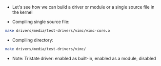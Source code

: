 - Let's see how we can build a driver or module or a single source file in the kernel

- Compiling single source file:
```sh
make drivers/media/test-drivers/vimc/vimc-core.o
```

- Compiling directory:
```sh
make drivers/media/test-drivers/vimc/
```

- Note: Tristate driver: enabled as built-in, enabled as a module, disabled


